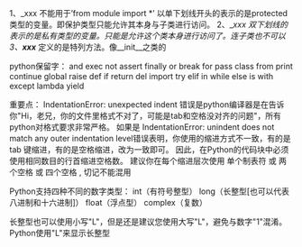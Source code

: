 1、_xxx     不能用于’from module import *’ 以单下划线开头的表示的是protected类型的变量。即保护类型只能允许其本身与子类进行访问。
2、__xxx    双下划线的表示的是私有类型的变量。只能是允许这个类本身进行访问了。连子类也不可以
3、__xxx___ 定义的是特列方法。像__init__之类的

python保留字：
and	 exec	not
assert	finally	or
break	for	pass
class	from	print
continue	global	raise
def	if	return
del	import	try
elif	in	while
else	is	with
except	lambda	yield

重要点：
IndentationError: unexpected indent 错误是python编译器是在告诉你"Hi，老兄，你的文件里格式不对了，可能是tab和空格没对齐的问题"，所有python对格式要求非常严格。
如果是 IndentationError: unindent does not match any outer indentation level错误表明，你使用的缩进方式不一致，有的是 tab 键缩进，有的是空格缩进，改为一致即可。
因此，在Python的代码块中必须使用相同数目的行首缩进空格数。
建议你在每个缩进层次使用 单个制表符 或 两个空格 或 四个空格 , 切记不能混用


Python支持四种不同的数字类型：
int（有符号整型）
long（长整型[也可以代表八进制和十六进制]）
float（浮点型）
complex（复数）

长整型也可以使用小写"L"，但是还是建议您使用大写"L"，避免与数字"1"混淆。Python使用"L"来显示长整型
